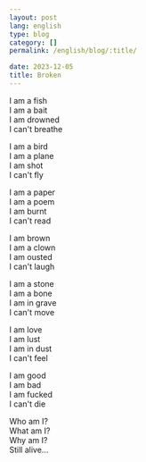 ```yaml
---
layout: post
lang: english
type: blog
category: []
permalink: /english/blog/:title/

date: 2023-12-05
title: Broken
---
```


I am a fish <br/>
I am a bait <br/>
I am drowned <br/>
I can't breathe

I am a bird <br/>
I am a plane <br/>
I am shot <br/>
I can't fly

I am a paper <br/>
I am a poem <br/>
I am burnt <br/>
I can't read

I am brown <br/>
I am a clown <br/>
I am ousted <br/>
I can't laugh

I am a stone <br/>
I am a bone <br/>
I am in grave <br/>
I can't move

I am love <br/>
I am lust <br/>
I am in dust <br/>
I can't feel

I am good <br/>
I am bad <br/>
I am fucked <br/>
I can't die

Who am I? <br/>
What am I? <br/>
Why am I? <br/>
Still alive...

